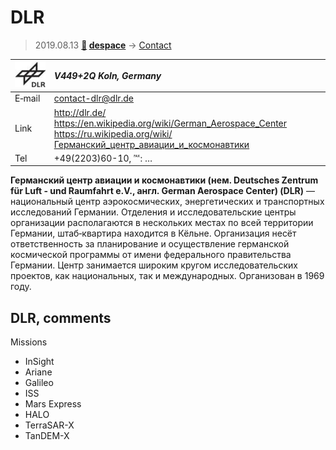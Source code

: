 # DLR
> 2019.08.13 **[🚀](../index/index.md) [despace](index.md)** → [Contact](contact.md)

|[![](f/contact/d/dlr_logo1_thumb.jpg)](f/contact/d/dlr_logo1.png)|*V449+2Q Koln, Germany*|
|:--|:--|
|E‑mail|<contact-dlr@dlr.de>|
|Link|<http://dlr.de/><br> <https://en.wikipedia.org/wiki/German_Aerospace_Center><br> <https://ru.wikipedia.org/wiki/Германский_центр_авиации_и_космонавтики>|
|Tel|+49(2203)60-10, ℻: …|

**Германский центр авиации и космонавтики (нем. Deutsches Zentrum für Luft - und Raumfahrt e.V., англ. German Aerospace Center) (DLR)** — национальный центр аэрокосмических, энергетических и транспортных исследований Германии. Отделения и исследовательские центры организации располагаются в нескольких местах по всей территории Германии, штаб‑квартира находится в Кёльне. Организация несёт ответственность за планирование и осуществление германской космической программы от имени федерального правительства Германии. Центр занимается широким кругом исследовательских проектов, как национальных, так и международных. Организован в 1969 году.


<p style="page-break-after:always"> </p>

## DLR, comments

Missions

   - InSight
   - Ariane
   - Galileo
   - ISS
   - Mars Express
   - HALO
   - TerraSAR-X
   - TanDEM-X

